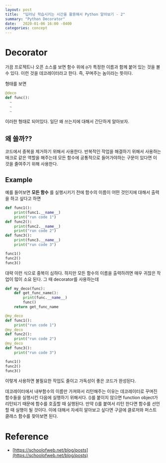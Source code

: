 ```yaml
---
layout: post
title:  "딥러닝 학습시키는 시간을 활용해서 Python 알아보기 - 2"
summary: "Python Decorator"
date:   2020-01-06 16:00 -0400
categories: concept
---
```



# Decorator

가끔 프로젝트나 오픈 소스를 보면 함수 위에 `@`가 특정한 이름과 함께 붙어 있는 것을 볼 수 있다. 이런 것을 데코레이터라고 한다. 즉, 꾸며주는 놈이라는 뜻이다.

형태를 보면

```python
@deco
def func():
  ~
  ~
  ~
```

이러한 형태로 되어있다. 일단 왜 쓰는지에 대해서 간단하게 알아보자.

## 왜 쓸까??
코드에서 중복을 제거하기 위해서 사용한다. 반복적인 작업을 해결하기 위해서 사용하는 매크로 같은 역할을 해주는데 모든 함수에 공통적으로 들어가야하는 구문이 있다면 이 것을 줄여주기 위해 사용한다.

## Example
예를 들어보면 **모든 함수** 를 실행시키기 전에 함수의 이름이 어떤 것인지에 대해서 출력을 하고 싶다고 하면

```python
def func1():
    print(func1.__name__)
    print("run code 1")
def func2():
    print(func2.__name__)
    print("run code 2")
def func3():
    print(func3.__name__)
    print("run code 3")

func1()
func2()
func3()
```

대략 이런 식으로 중복이 심하다. 하지만 모든 함수의 이름을 출력하려면 매우 귀찮은 작업이 많이 소요 된다. 그 때 decorator를 사용하는데

```python
def my_deco(func):
    def get_func_name():
        print(func.__name__)
        func()
    return get_func_name

@my_deco
def func1():
    print("run code 1")
@my_deco
def func2():
    print("run code 2")
@my_deco
def func3():
    print("run code 3")

func1()
func2()
func3()
```

이렇게 사용하면 불필요한 작업도 줄이고 가독성이 좋은 코드가 완성된다.

데코레이터에서 내부함수의 이름만 가져와서 리턴해주는 이유는 데코레이터로 꾸며진 함수들을 실행시킨 다음에 실행하기 위해서다. ()를 붙이지 않으면 function object가 리턴되기 때문에 함수를 호출할 때 실행된다. 만약 ()를 붙여서 리턴 한다면 함수를 선언할 때 실행이 될 것이다. 이에 대해서 자세히 알아보고 싶다면 구글에 클로저와 퍼스트 클래스 함수를 찾아보면 된다.


# Reference
- [https://schoolofweb.net/blog/posts](https://schoolofweb.net/blog/posts)

